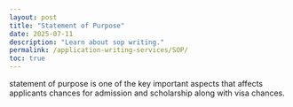 ```yaml
---
layout: post
title: "Statement of Purpose"
date: 2025-07-11
description: "Learn about sop writing."
permalink: /application-writing-services/SOP/
toc: true
---
```


statement of purpose is one of the key important aspects that affects applicants chances for admission and scholarship along with visa chances.


